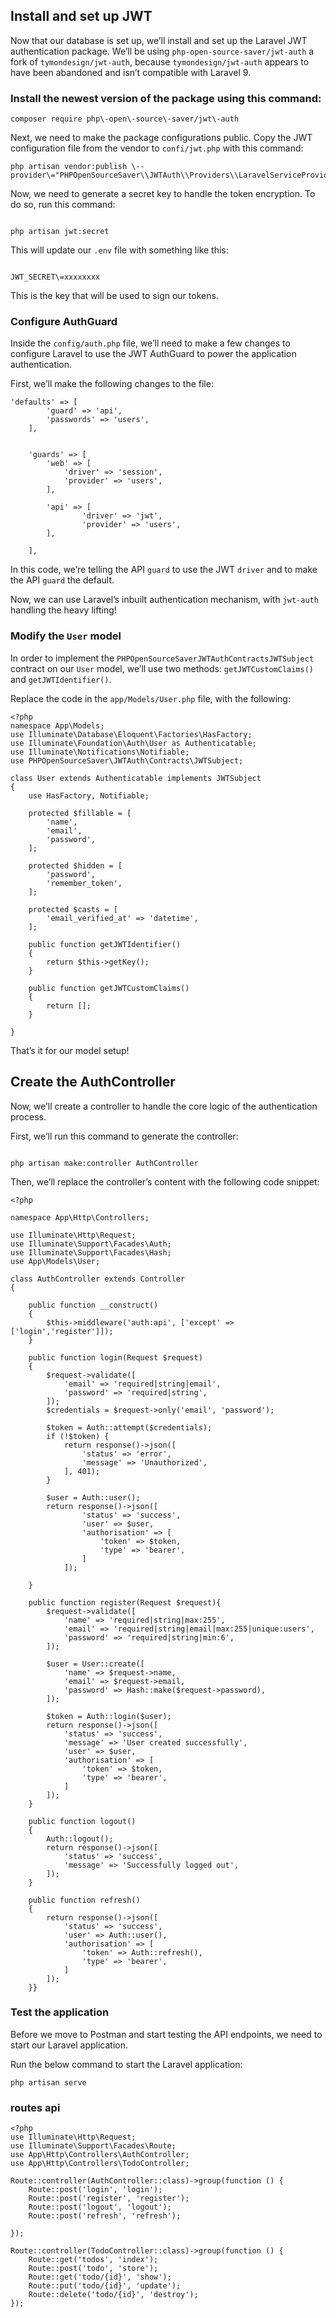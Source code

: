 ## Install and set up JWT

Now that our database is set up, we’ll install and set up the Laravel JWT authentication package. We’ll be using `php-open-source-saver/jwt-auth` a fork of `tymondesign/jwt-auth`, because `tymondesign/jwt-auth` appears to have been abandoned and isn’t compatible with Laravel 9.

### Install the newest version of the package using this command:

```
composer require php\-open\-source\-saver/jwt\-auth
```

Next, we need to make the package configurations public. Copy the JWT configuration file from the vendor to `confi/jwt.php` with this command:

```
php artisan vendor:publish \--provider\="PHPOpenSourceSaver\\JWTAuth\\Providers\\LaravelServiceProvider"
```

Now, we need to generate a secret key to handle the token encryption. To do so, run this command:

```

php artisan jwt:secret
```

This will update our `.env` file with something like this:

```

JWT_SECRET\=xxxxxxxx
```

This is the key that will be used to sign our tokens.

### Configure AuthGuard

Inside the `config/auth.php` file, we’ll need to make a few changes to configure Laravel to use the JWT AuthGuard to power the application authentication.

First, we’ll make the following changes to the file:

```
'defaults' => [
        'guard' => 'api',
        'passwords' => 'users',
    ],


    'guards' => [
        'web' => [
            'driver' => 'session',
            'provider' => 'users',
        ],

        'api' => [
                'driver' => 'jwt',
                'provider' => 'users',
        ],

    ],
```

In this code, we’re telling the API `guard` to use the JWT `driver` and to make the API `guard` the default.

Now, we can use Laravel’s inbuilt authentication mechanism, with `jwt-auth` handling the heavy lifting!

### Modify the `User` model

In order to implement the `PHPOpenSourceSaverJWTAuthContractsJWTSubject` contract on our `User` model, we’ll use two methods: `getJWTCustomClaims()` and `getJWTIdentifier()`.

Replace the code in the `app/Models/User.php` file, with the following:

```
<?php
namespace App\Models;
use Illuminate\Database\Eloquent\Factories\HasFactory;
use Illuminate\Foundation\Auth\User as Authenticatable;
use Illuminate\Notifications\Notifiable;
use PHPOpenSourceSaver\JWTAuth\Contracts\JWTSubject;

class User extends Authenticatable implements JWTSubject
{
    use HasFactory, Notifiable;

    protected $fillable = [
        'name',
        'email',
        'password',
    ];

    protected $hidden = [
        'password',
        'remember_token',
    ];

    protected $casts = [
        'email_verified_at' => 'datetime',
    ];

    public function getJWTIdentifier()
    {
        return $this->getKey();
    }

    public function getJWTCustomClaims()
    {
        return [];
    }

}

```

That’s it for our model setup!

## Create the AuthController

Now, we’ll create a controller to handle the core logic of the authentication process.

First, we’ll run this command to generate the controller:

```

php artisan make:controller AuthController
```

Then, we’ll replace the controller’s content with the following code snippet:

```
<?php

namespace App\Http\Controllers;

use Illuminate\Http\Request;
use Illuminate\Support\Facades\Auth;
use Illuminate\Support\Facades\Hash;
use App\Models\User;

class AuthController extends Controller
{

    public function __construct()
    {
        $this->middleware('auth:api', ['except' => ['login','register']]);
    }

    public function login(Request $request)
    {
        $request->validate([
            'email' => 'required|string|email',
            'password' => 'required|string',
        ]);
        $credentials = $request->only('email', 'password');

        $token = Auth::attempt($credentials);
        if (!$token) {
            return response()->json([
                'status' => 'error',
                'message' => 'Unauthorized',
            ], 401);
        }

        $user = Auth::user();
        return response()->json([
                'status' => 'success',
                'user' => $user,
                'authorisation' => [
                    'token' => $token,
                    'type' => 'bearer',
                ]
            ]);

    }

    public function register(Request $request){
        $request->validate([
            'name' => 'required|string|max:255',
            'email' => 'required|string|email|max:255|unique:users',
            'password' => 'required|string|min:6',
        ]);

        $user = User::create([
            'name' => $request->name,
            'email' => $request->email,
            'password' => Hash::make($request->password),
        ]);

        $token = Auth::login($user);
        return response()->json([
            'status' => 'success',
            'message' => 'User created successfully',
            'user' => $user,
            'authorisation' => [
                'token' => $token,
                'type' => 'bearer',
            ]
        ]);
    }

    public function logout()
    {
        Auth::logout();
        return response()->json([
            'status' => 'success',
            'message' => 'Successfully logged out',
        ]);
    }

    public function refresh()
    {
        return response()->json([
            'status' => 'success',
            'user' => Auth::user(),
            'authorisation' => [
                'token' => Auth::refresh(),
                'type' => 'bearer',
            ]
        ]);
    }}
```

### Test the application

Before we move to Postman and start testing the API endpoints, we need to start our Laravel application.

Run the below command to start the Laravel application:

```
php artisan serve
```

### routes api
```
<?php
use Illuminate\Http\Request;
use Illuminate\Support\Facades\Route;
use App\Http\Controllers\AuthController;
use App\Http\Controllers\TodoController;

Route::controller(AuthController::class)->group(function () {
    Route::post('login', 'login');
    Route::post('register', 'register');
    Route::post('logout', 'logout');
    Route::post('refresh', 'refresh');

});

Route::controller(TodoController::class)->group(function () {
    Route::get('todos', 'index');
    Route::post('todo', 'store');
    Route::get('todo/{id}', 'show');
    Route::put('todo/{id}', 'update');
    Route::delete('todo/{id}', 'destroy');
}); 
```
